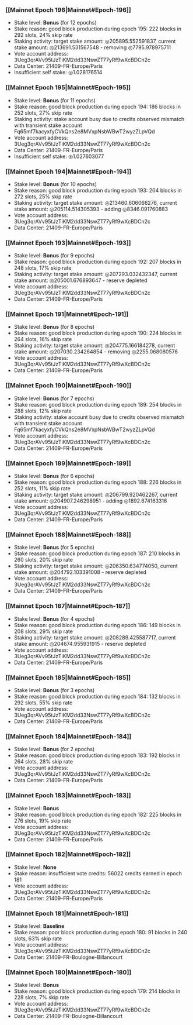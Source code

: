 ### [[Mainnet Epoch 196|Mainnet#Epoch-196]]
* Stake level: **Bonus** (for 12 epochs)
* Stake reason: good block production during epoch 195: 222 blocks in 292 slots, 24% skip rate
* Staking activity: target stake amount: ◎205895.552591837, current stake amount: ◎213691.531567548 - removing ◎7795.978975711
* Vote account address: 3Ueg3qrAVv95tJzTiKM2dd33NswZT77yRf9wXcBDCn2c
* Data Center: 21409-FR-Europe/Paris
* Insufficient self stake: ◎1.028176514
### [[Mainnet Epoch 195|Mainnet#Epoch-195]]
* Stake level: **Bonus** (for 11 epochs)
* Stake reason: good block production during epoch 194: 186 blocks in 252 slots, 27% skip rate
* Staking activity: stake account busy due to credits observed mismatch with transient stake account Fq65mf7kacyxfyCVkQns2e8MVxpNsbWBwT2wyzZLpVQd
* Vote account address: 3Ueg3qrAVv95tJzTiKM2dd33NswZT77yRf9wXcBDCn2c
* Data Center: 21409-FR-Europe/Paris
* Insufficient self stake: ◎1.027603077
### [[Mainnet Epoch 194|Mainnet#Epoch-194]]
* Stake level: **Bonus** (for 10 epochs)
* Stake reason: good block production during epoch 193: 204 blocks in 272 slots, 25% skip rate
* Staking activity: target stake amount: ◎213460.606066276, current stake amount: ◎205114.514305393 - adding ◎8346.091760883
* Vote account address: 3Ueg3qrAVv95tJzTiKM2dd33NswZT77yRf9wXcBDCn2c
* Data Center: 21409-FR-Europe/Paris
### [[Mainnet Epoch 193|Mainnet#Epoch-193]]
* Stake level: **Bonus** (for 9 epochs)
* Stake reason: good block production during epoch 192: 207 blocks in 248 slots, 17% skip rate
* Staking activity: target stake amount: ◎207293.032432347, current stake amount: ◎205001.676893647 - reserve depleted
* Vote account address: 3Ueg3qrAVv95tJzTiKM2dd33NswZT77yRf9wXcBDCn2c
* Data Center: 21409-FR-Europe/Paris
### [[Mainnet Epoch 191|Mainnet#Epoch-191]]
* Stake level: **Bonus** (for 8 epochs)
* Stake reason: good block production during epoch 190: 224 blocks in 264 slots, 16% skip rate
* Staking activity: target stake amount: ◎204775.166184278, current stake amount: ◎207030.234264854 - removing ◎2255.068080576
* Vote account address: 3Ueg3qrAVv95tJzTiKM2dd33NswZT77yRf9wXcBDCn2c
* Data Center: 21409-FR-Europe/Paris
### [[Mainnet Epoch 190|Mainnet#Epoch-190]]
* Stake level: **Bonus** (for 7 epochs)
* Stake reason: good block production during epoch 189: 254 blocks in 288 slots, 12% skip rate
* Staking activity: stake account busy due to credits observed mismatch with transient stake account Fq65mf7kacyxfyCVkQns2e8MVxpNsbWBwT2wyzZLpVQd
* Vote account address: 3Ueg3qrAVv95tJzTiKM2dd33NswZT77yRf9wXcBDCn2c
* Data Center: 21409-FR-Europe/Paris
### [[Mainnet Epoch 189|Mainnet#Epoch-189]]
* Stake level: **Bonus** (for 6 epochs)
* Stake reason: good block production during epoch 188: 226 blocks in 252 slots, 11% skip rate
* Staking activity: target stake amount: ◎206799.920462267, current stake amount: ◎204907.246298951 - adding ◎1892.674163316
* Vote account address: 3Ueg3qrAVv95tJzTiKM2dd33NswZT77yRf9wXcBDCn2c
* Data Center: 21409-FR-Europe/Paris
### [[Mainnet Epoch 188|Mainnet#Epoch-188]]
* Stake level: **Bonus** (for 5 epochs)
* Stake reason: good block production during epoch 187: 210 blocks in 260 slots, 20% skip rate
* Staking activity: target stake amount: ◎206350.634774050, current stake amount: ◎204792.103391008 - reserve depleted
* Vote account address: 3Ueg3qrAVv95tJzTiKM2dd33NswZT77yRf9wXcBDCn2c
* Data Center: 21409-FR-Europe/Paris
### [[Mainnet Epoch 187|Mainnet#Epoch-187]]
* Stake level: **Bonus** (for 4 epochs)
* Stake reason: good block production during epoch 186: 149 blocks in 208 slots, 29% skip rate
* Staking activity: target stake amount: ◎208289.425587717, current stake amount: ◎204674.955931915 - reserve depleted
* Vote account address: 3Ueg3qrAVv95tJzTiKM2dd33NswZT77yRf9wXcBDCn2c
* Data Center: 21409-FR-Europe/Paris
### [[Mainnet Epoch 185|Mainnet#Epoch-185]]
* Stake level: **Bonus** (for 3 epochs)
* Stake reason: good block production during epoch 184: 132 blocks in 292 slots, 55% skip rate
* Vote account address: 3Ueg3qrAVv95tJzTiKM2dd33NswZT77yRf9wXcBDCn2c
* Data Center: 21409-FR-Europe/Paris
### [[Mainnet Epoch 184|Mainnet#Epoch-184]]
* Stake level: **Bonus** (for 2 epochs)
* Stake reason: good block production during epoch 183: 192 blocks in 264 slots, 28% skip rate
* Vote account address: 3Ueg3qrAVv95tJzTiKM2dd33NswZT77yRf9wXcBDCn2c
* Data Center: 21409-FR-Europe/Paris
### [[Mainnet Epoch 183|Mainnet#Epoch-183]]
* Stake level: **Bonus**
* Stake reason: good block production during epoch 182: 225 blocks in 276 slots, 19% skip rate
* Vote account address: 3Ueg3qrAVv95tJzTiKM2dd33NswZT77yRf9wXcBDCn2c
* Data Center: 21409-FR-Europe/Paris
### [[Mainnet Epoch 182|Mainnet#Epoch-182]]
* Stake level: **None**
* Stake reason: insufficient vote credits: 56022 credits earned in epoch 181
* Vote account address: 3Ueg3qrAVv95tJzTiKM2dd33NswZT77yRf9wXcBDCn2c
* Data Center: 21409-FR-Europe/Paris
### [[Mainnet Epoch 181|Mainnet#Epoch-181]]
* Stake level: **Baseline**
* Stake reason: poor block production during epoch 180: 91 blocks in 240 slots, 63% skip rate 
* Vote account address: 3Ueg3qrAVv95tJzTiKM2dd33NswZT77yRf9wXcBDCn2c
* Data Center: 21409-FR-Boulogne-Billancourt
### [[Mainnet Epoch 180|Mainnet#Epoch-180]]
* Stake level: **Bonus**
* Stake reason: good block production during epoch 179: 214 blocks in 228 slots, 7% skip rate
* Vote account address: 3Ueg3qrAVv95tJzTiKM2dd33NswZT77yRf9wXcBDCn2c
* Data Center: 21409-FR-Boulogne-Billancourt